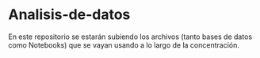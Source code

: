 # Analisis-de-datos

En este repositorio se estarán subiendo los archivos (tanto bases de datos como Notebooks) que se vayan usando a lo largo de la concentración.
